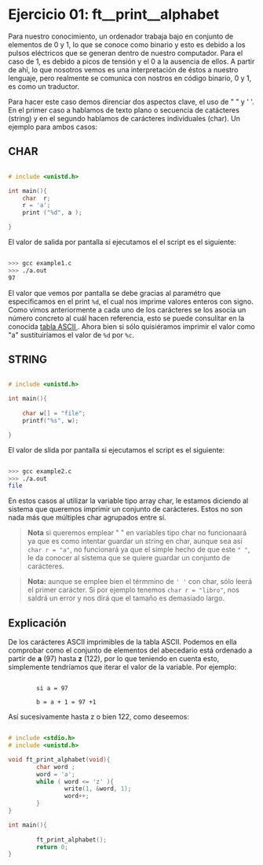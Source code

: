 # Ejercicio 01: ft__print__alphabet

Para nuestro conocimiento, un ordenador trabaja bajo en conjunto de elementos de 0 y 1, lo que se conoce como binario y esto es debido a los pulsos eléctricos que se generan dentro de nuestro computador. Para el caso de 1, es debido a picos de tensión y el 0 a la ausencia de ellos. A partir de ahí, lo que nosotros vemos es una interpretación de éstos a nuestro lenguaje, pero realmente se comunica con nostros en código binario, 0 y 1, es como un traductor.

Para hacer este caso demos direnciar dos aspectos clave, el uso de " " y ' '. En el primer caso a hablamos de texto plano o secuencia de catácteres (string) y en el segundo hablamos de carácteres individuales (char). Un ejemplo para ambos casos:

## CHAR

```C

# include <unistd.h>

int main(){
	char  r;
	r = 'a';
	print ("%d", a );

}

```

El valor de salida por pantalla si ejecutamos el el script es el siguiente:

```bash

>>> gcc example1.c
>>> ./a.out
97

```

El valor que vemos por pantalla se debe gracias al paramétro que especificamos en el print `%d`, el cual nos imprime valores enteros con signo. Como vimos anteriormente a cada uno de los carácteres se los asocia un número concreto al cuál hacen referencia, esto se puede consulitar en la conocida [tabla ASCII ](https://elcodigoascii.com.ar/). Ahora bien si sólo quisiéramos imprimir el valor como "a" sustituiríamos el valor de `%d` por `%c`.



## STRING

```C

# include <unistd.h>

int main(){
	
	char w[] = "file";
	printf("%s", w);

}

```

El valor de slida por pantalla si ejecutamos el script es el siguiente:

```bash

>>> gcc example2.c
>>> ./a.out
file

```

En estos casos al utilizar la variable tipo array char, le estamos diciendo al sistema que queremos imprimir un conjunto de carácteres. Estos no son nada más que múltiples char agrupados entre sí.

> **Nota** si queremos emplear " " en variables tipo char no funcionaará ya que es como intentar guardar un string en char, aunque sea así `char r = "a"`, no funcionará ya que el simple hecho de que este `" "`, le da conocer al sistema que se quiere guardar un conjunto de carácteres.

> **Nota:** aunque se emplee bien el térmmino de `' '` con char, sólo leerá el primer carácter. Si por ejemplo tenemos `char r = "libro"`, nos saldrá un error y nos dirá que el tamaño es demasiado largo.



## Explicación

De los carácteres ASCII imprimibles de la tabla ASCII. Podemos en ella comprobar como el conjunto de elementos del abecedario está ordenado a partir de **a** (97) hasta **z** (122), por lo que teniendo en cuenta esto, simplemente tendríamos que iterar el valor de la variable. Por ejemplo:

```text

        si a = 97

        b = a + 1 = 97 +1

```

Así sucesivamente hasta z o bien 122, como deseemos:

```C

# include <stdio.h>
# include <unistd.h>

void ft_print_alphabet(void){
        char word ;
        word = 'a';
        while ( word <= 'z' ){
                write(1, &word, 1);
                word++;
        }
}

int main(){
			
        ft_print_alphabet();
        return 0;
}

```


